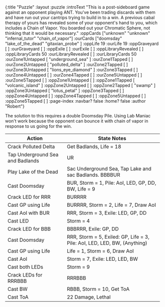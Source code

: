 {:title "Puzzle"
 :layout :puzzle
 :introText "This is a post-sideboard game against an opponent playing ANT. You've been trading discards with them and have run out your cantrips trying to build in to a win. A previous cabal therapy of yours has revealed some of your opponent's hand to you, which includes a Chain of Vapor. You boarded out your Chromatic Sphere, not thinking that it would be necessary."
 :oppCards ["unknown" "unknown" "infernal_tutor" "chain_of_vapor"]
 :ourCards ["doomsday" "lake_of_the_dead" "gitaxian_probe" ]
 :oppLife 19
 :ourLife 19
 :oppGraveyard [ ]
 :ourGraveyard [ ]
 :oppExile [ ]
 :ourExile [ ]
 :oppLibraryRevealed [ ]
 :oppLibraryCards 50
 :ourLibraryRevealed [ ]
 :ourLibraryCards 50
 :ourZone1Untapped [ "underground_sea" ]
 :ourZone1Tapped [ ]
 :ourZone2Untapped [ "polluted_delta" ]
 :ourZone2Tapped [ ]
 :ourZone3Untapped [ "lions_eye_diamond" ] 
 :ourZone3Tapped [ ]
 :ourZone4Untapped [ ]
 :ourZone4Tapped [ ]
 :ourZone5Untapped [ ]
 :ourZone5Tapped [ ]
 :oppZone1Untapped [ ]
 :oppZone1Tapped [ "volcanic_island" ]
 :oppZone2Untapped [ ]
 :oppZone2Tapped [ "swamp" ]
 :oppZone3Untapped [ "lotus_petal" ]
 :oppZone3Tapped [ ]
 :oppZone4Untapped [ ]
 :oppZone4Tapped [ ]
 :oppZone5Untapped [ ]
 :oppZone5Tapped [ ]
 :page-index 
 :navbar? false
 :home? false
 :author "Robert"}

The solution to this requires a double Doomsday Pile.  Using Lab Maniac won't work because the opponent can bounce it with chain of vapor in response to us going for the win.



| Action | State Notes |
| ------------------- | -------------------------------- |
| Crack Polluted Delta | Get Badlands, Life = 18 |
| Tap Underground Sea and Badlands | UR |
| Play Lake of the Dead | Sac Underground Sea, Tap Lake and sac Badlands. BBBBUR |
| Cast Doomsday | BUR, Storm = 1, Pile: AoI, LED, GP, DD, BW, Life = 9 |
| Crack LED for RRR | BURRRR |
| Cast GP using Life | BURRRR, Storm = 2, Life = 7, Draw AoI |
| Cast AoI with BUR | RRR, Storm = 3, Exile: LED, GP, DD |
| Cast LED | Storm = 4 |
| Crack LED for BBB | BBBRRR, Exile: GP, DD |
| Cast Doomsday | RRR, Storm = 5, Exiled: GP, Life = 3, Pile: AoI, LED, LED, BW, (Anything) |
| Cast GP using Life | Life = 1, Storm = 6, Draw AoI |
| Cast AoI | Storm = 7, Exile: LED, LED, BW |
| Cast both LEDs | Storm = 9 |
| Crack LEDs for RRRBBB | RRRBBB |
| Cast BW | RBBB, Storm = 10, Get ToA |
| Cast ToA | 22 Damage, Lethal |

